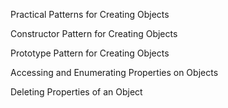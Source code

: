 Practical Patterns for Creating Objects

Constructor Pattern for Creating Objects

Prototype Pattern for Creating Objects

Accessing and Enumerating Properties on Objects

Deleting Properties of an Object 
